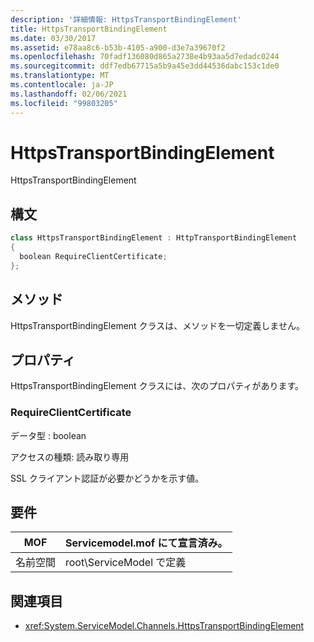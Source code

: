 ```yaml
---
description: '詳細情報: HttpsTransportBindingElement'
title: HttpsTransportBindingElement
ms.date: 03/30/2017
ms.assetid: e78aa8c6-b53b-4105-a900-d3e7a39670f2
ms.openlocfilehash: 70fadf136080d865a2738e4b93aa5d7edadc0244
ms.sourcegitcommit: ddf7edb67715a5b9a45e3dd44536dabc153c1de0
ms.translationtype: MT
ms.contentlocale: ja-JP
ms.lasthandoff: 02/06/2021
ms.locfileid: "99803205"
---
```

# <a name="httpstransportbindingelement"></a>HttpsTransportBindingElement

HttpsTransportBindingElement  
  
## <a name="syntax"></a>構文  
  
```csharp  
class HttpsTransportBindingElement : HttpTransportBindingElement  
{  
  boolean RequireClientCertificate;  
};  
```  
  
## <a name="methods"></a>メソッド  

 HttpsTransportBindingElement クラスは、メソッドを一切定義しません。  
  
## <a name="properties"></a>プロパティ  

 HttpsTransportBindingElement クラスには、次のプロパティがあります。  
  
### <a name="requireclientcertificate"></a>RequireClientCertificate  

 データ型 : boolean  
  
 アクセスの種類: 読み取り専用  
  
 SSL クライアント認証が必要かどうかを示す値。  
  
## <a name="requirements"></a>要件  
  
|MOF|Servicemodel.mof にて宣言済み。|  
|---------|-----------------------------------|  
|名前空間|root\ServiceModel で定義|  
  
## <a name="see-also"></a>関連項目

- <xref:System.ServiceModel.Channels.HttpsTransportBindingElement>
